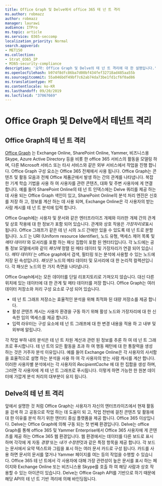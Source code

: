 ```yaml
---
title: Office Graph 및 Delve에서 office 365 테 넌 트 격리
ms.author: robmazz
author: robmazz
manager: laurawi
audience: ITPro
ms.topic: article
ms.service: O365-seccomp
localization_priority: Normal
search.appverid:
- MET150
ms.collection:
- Strat_O365_IP
- M365-security-compliance
description: '요약: Office Graph 및 Delve의 테 넌 트 격리에 대 한 설명입니다.'
ms.openlocfilehash: b974f8dfc86ba7d00bf434fef32718ad485aa55b
ms.sourcegitcommit: 55a046bdf49bf7c62ab74da73be1fd1cf6f0ad86
ms.translationtype: MT
ms.contentlocale: ko-KR
ms.lasthandoff: 09/20/2019
ms.locfileid: "37067669"
---
```

# <a name="tenant-isolation-in-the-office-graph-and-delve"></a>Office Graph 및 Delve에서 테넌트 격리

## <a name="tenant-isolation-in-the-office-graph"></a>Office Graph의 테 넌 트 격리
[Office Graph](https://dev.office.com/officegraph) 는 Exchange Online, SharePoint Online, Yammer, 비즈니스용 Skype, Azure Active Directory 등을 비롯 한 office 365 서비스의 활동을 모델링 하며, 다른 Microsoft 서비스 또는 타사 서비스와 같은 외부 서비스에서 작업을 진행 합니다. Office Graph 구성 요소는 Office 365 전체에서 사용 됩니다. Office Graph는 콘텐츠 및 활동 모음과 전체 Office 제품군에서 발생 하는 간의 관계를 나타냅니다. 복잡 한 기계 학습 기법을 사용 하 여 사용자를 관련 콘텐츠, 대화 및 주변 사용자에 게 연결 합니다. 예를 들어 SharePoint Online의 테 넌 트 인덱스에는 Delve 쿼리를 제공 하는 데 사용 되는 Office Graph 색인이 있고, SharePoint Online의 분석 처리 엔진은 신호를 저장 하 고, 정보를 계산 하는 데 사용 되며, Exchange Online은 각 사용자의 받는 사람 캐시를 테 넌 트 분석에 입력 합니다.

Office Graph에는 사용자 및 문서와 같은 엔터프라이즈 개체와 이러한 개체 간의 관계 및 상호 작용에 대 한 정보가 포함 되어 있습니다. 관계와 상호 작용은 *가장자리로*표시 됩니다. Office 그래프가 같은 테 넌 시의 *노드* 간에만 있을 수 있도록 테 넌 트로 분할 됩니다. *노드* 는 URI (Uniform resource Identifier), 노드 유형, 액세스 제어 목록 및 *메타 데이터* 와 모서리를 포함 하는 패싯 집합이 포함 된 엔터티입니다. 각 노드에는 공통 정보 모델에서와 같이 *패싯에* 정렬 된 메타 데이터 및 가장자리가 연결 되어 있습니다. *메타 데이터* 는 office graph에서 검색, 필터링 또는 분석에 사용할 수 있는 노드에 저장 된 속성입니다. *패싯은* 노드의 메타 데이터 및 모서리에 대 한 논리적 컬렉션입니다. 각 패싯은 노드의 한 가지 측면을 나타냅니다. 

Office Graph에서는 모든 데이터를 단일 리포지토리로 가져오지 않습니다. 대신 다른 위치에 있는 데이터에 대 한 관계 및 메타 데이터를 저장 합니다. Office Graph는 여러 데이터 저장소와 처리 구성 요소로 구성 되어 있습니다.
- 테 넌 트 그래프 저장소는 효율적인 분석을 위해 최적화 된 대량 저장소를 제공 합니다.
- 활성 콘텐츠 캐시는 사용자 환경을 구동 하기 위해 활성 노드와 가장자리에 대 한 신속한 임의 액세스를 제공 합니다.
- 입력 라우터는 구성 요소에 테 넌 트 그래프에 대 한 변경 내용을 적용 하 고 내부 및 외부에 알립니다.

각 작업 부하 내의 분석은 테 넌 트 차원 계산과 관련 된 정보를 추론 하 여 테 넌 트 그래프로 푸시합니다. 테 넌 트의 모든 활동을 초과 하 여 행동 패턴에 대 한 통찰력을 생성 하는 것은 거주자 분석 이유입니다. 예를 들어 Exchange Online은 각 사용자의 사서함을 효율적으로 설명 하는 분석을 사용 하 여 각 사용자의 받는 사람 캐시를 계산 합니다. 이러한 사용자별 분석에서는 각 사용자의 *RecipientCache* 에 대 한 집합을 생성 하며, 그러면 각 사용자에 게 테 넌 트 그래프로 푸시됩니다. 이렇게 하면 가능한 한 원본 데이터에 가깝게 분석 처리의 대부분이 유지 됩니다.

## <a name="tenant-isolation-in-delve"></a>Delve의 테 넌 트 격리
앞에서 설명한 것 처럼 Office Graph는 사용자가 자신의 엔터프라이즈에서 현재 활동을 검색 하 고 공동으로 작업 하는 데 도움이 되 고, 작업 전반에 걸친 콘텐츠 및 활동에 대 한 이유를 분석 하기 위한 엔터티 중심 플랫폼을 제공 합니다. Office 365 이상입니다. Delve는 Office Graph에 의해 구동 되는 첫 번째 환경입니다.
Delve는 office Graph를 통해 office 365 및 Yammer Enterprise에서 Office 365 사용자에 게 콘텐츠를 제공 하는 Office 365 웹 환경입니다. 웹 환경에서는 데이터를 다른 보드로 표시 하며 각각에 게 자동 *경향* 또는 *내가 수정한*것과 같은 특정 항목을 제공 합니다. 각 보드는 문서에서 요약 텍스트와 그림을 표시 하는 여러 문서 카드로 구성 됩니다. 카드를 사용 하면 문서의 문서를 열거나 Yammer 페이지를 여는 등의 작업을 수행할 수 있습니다. Office 365 테 넌 트에서 각 사용자에 대해 가장 관련성이 높은 문서를 표시 하는 페이지와 Exchange Online 또는 비즈니스용 Skype를 호출 하 여 해당 사람과 상호 작용할 수 있는 아이콘이 있습니다. Delve는 Office Graph API를 기반으로 하기 때문에 해당 API의 테 넌 트 기반 격리에 의해 바인딩됩니다.